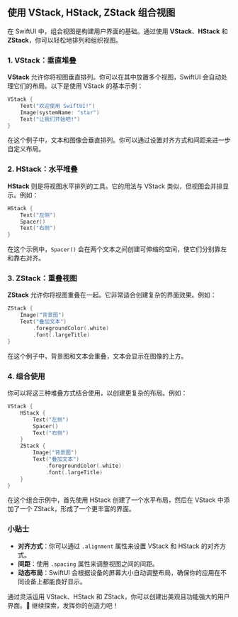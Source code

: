 ﻿## 使用 VStack, HStack, ZStack 组合视图

在 SwiftUI 中，组合视图是构建用户界面的基础。通过使用 **VStack**、**HStack** 和 **ZStack**，你可以轻松地排列和组织视图。

### 1. VStack：垂直堆叠

**VStack** 允许你将视图垂直排列。你可以在其中放置多个视图，SwiftUI 会自动处理它们的布局。以下是使用 VStack 的基本示例：

```swift
VStack {
    Text("欢迎使用 SwiftUI!")
    Image(systemName: "star")
    Text("让我们开始吧!")
}
```

在这个例子中，文本和图像会垂直排列。你可以通过设置对齐方式和间距来进一步自定义布局。

### 2. HStack：水平堆叠

**HStack** 则是将视图水平排列的工具。它的用法与 VStack 类似，但视图会并排显示。例如：

```swift
HStack {
    Text("左侧")
    Spacer()
    Text("右侧")
}
```

在这个示例中，`Spacer()` 会在两个文本之间创建可伸缩的空间，使它们分别靠左和靠右对齐。

### 3. ZStack：重叠视图

**ZStack** 允许你将视图重叠在一起。它非常适合创建复杂的界面效果。例如：

```swift
ZStack {
    Image("背景图")
    Text("叠加文本")
        .foregroundColor(.white)
        .font(.largeTitle)
}
```

在这个例子中，背景图和文本会重叠，文本会显示在图像的上方。

### 4. 组合使用

你可以将这三种堆叠方式结合使用，以创建更复杂的布局。例如：

```swift
VStack {
    HStack {
        Text("左侧")
        Spacer()
        Text("右侧")
    }
    ZStack {
        Image("背景图")
        Text("叠加文本")
            .foregroundColor(.white)
            .font(.largeTitle)
    }
}
```

在这个组合示例中，首先使用 HStack 创建了一个水平布局，然后在 VStack 中添加了一个 ZStack，形成了一个更丰富的界面。

### 小贴士

- **对齐方式**：你可以通过 `.alignment` 属性来设置 VStack 和 HStack 的对齐方式。
- **间距**：使用 `.spacing` 属性来调整视图之间的间距。
- **动态布局**：SwiftUI 会根据设备的屏幕大小自动调整布局，确保你的应用在不同设备上都能良好显示。

通过灵活运用 VStack、HStack 和 ZStack，你可以创建出美观且功能强大的用户界面。🎉 继续探索，发挥你的创造力吧！


